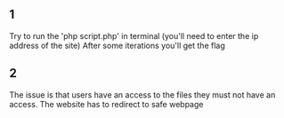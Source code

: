 ## 1
Try to run the 'php script.php' in terminal (you'll need to enter the ip address of the site)
After some iterations you'll get the flag

## 2
The issue is that users have an access to the files they must not have an access. The website has to redirect to safe webpage